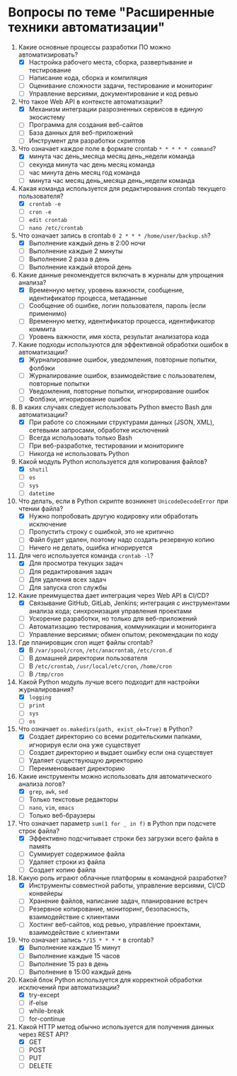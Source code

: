 # Вопросы по теме "Расширенные техники автоматизации"

1. Какие основные процессы разработки ПО можно автоматизировать?
   - [x] Настройка рабочего места, сборка, развертывание и тестирование
   - [ ] Написание кода, сборка и компиляция
   - [ ] Оценивание сложности задачи, тестирование и мониторинг
   - [ ] Управление версиями, документирование и код ревью
2. Что такое Web API в контексте автоматизации?
   - [x] Механизм интеграции разрозненных сервисов в единую экосистему
   - [ ] Программа для создания веб-сайтов
   - [ ] База данных для веб-приложений
   - [ ] Инструмент для разработки скриптов
3. Что означает каждое поле в формате crontab `* * * * * command`?
   - [x] минута час день_месяца месяц день_недели команда
   - [ ] секунда минута час день месяц команда
   - [ ] час минута день месяц год команда
   - [ ] минута час месяц день_месяца день_недели команда
4. Какая команда используется для редактирования crontab текущего пользователя?
   - [x] `crontab -e`
   - [ ] `cron -e`
   - [ ] `edit crontab`
   - [ ] `nano /etc/crontab`
5. Что означает запись в crontab `0 2 * * * /home/user/backup.sh`?
   - [x] Выполнение каждый день в 2:00 ночи
   - [ ] Выполнение каждые 2 минуты
   - [ ] Выполнение 2 раза в день
   - [ ] Выполнение каждый второй день
6. Какие данные рекомендуется включать в журналы для упрощения анализа?
   - [x] Временную метку, уровень важности, сообщение, идентификатор процесса, метаданные
   - [ ] Сообщение об ошибке, логин пользователя, пароль (если применимо)
   - [ ] Временную метку, идентификатор процесса, идентификатор коммита
   - [ ] Уровень важности, имя хоста, результат анализатора кода
7. Какие подходы используются для эффективной обработки ошибок в автоматизации?
   - [x] Журналирование ошибок, уведомления, повторные попытки, фолбэки
   - [ ] Журналирование ошибок, взаимодействие с пользователем, повторные попытки
   - [ ] Уведомления, повторные попытки, игнорирование ошибок
   - [ ] Фолбэки, игнорирование ошибок
8. В каких случаях следует использовать Python вместо Bash для автоматизации?
   - [x] При работе со сложными структурами данных (JSON, XML), сетевыми запросами, обработке исключений
   - [ ] Всегда использовать только Bash
   - [ ] При веб-разработке, тестировании и мониторинге
   - [ ] Никогда не использовать Python
9. Какой модуль Python используется для копирования файлов?
   - [x] `shutil`
   - [ ] `os`
   - [ ] `sys`
   - [ ] `datetime`
10. Что делать, если в Python скрипте возникнет `UnicodeDecodeError` при чтении файла?
    - [x] Нужно попробовать другую кодировку или обработать исключение
    - [ ] Пропустить строку с ошибкой, это не критично
    - [ ] Файл будет удален, поэтому надо создать резервную копию
    - [ ] Ничего не делать, ошибка игнорируется
11. Для чего используется команда `crontab -l`?
    - [x] Для просмотра текущих задач
    - [ ] Для редактирования задач
    - [ ] Для удаления всех задач
    - [ ] Для запуска cron службы
12. Какие преимущества дает интеграция через Web API в CI/CD?
    - [x] Связывание GitHub, GitLab, Jenkins; интеграция с инструментами анализа кода; синхронизация управления проектами
    - [ ] Ускорение разработки, но только для веб-приложений
    - [ ] Автоматизацию тестирования, коммуникации и мониторинга
    - [ ] Управление версиями; обмен опытом; рекомендации по коду
13. Где планировщик cron ищет файлы crontab?
    - [x] В `/var/spool/cron`, `/etc/anacrontab`, `/etc/cron.d`
    - [ ] В домашней директории пользователя
    - [ ] В `/etc/crontab`, `/usr/local/etc/cron`, `/home/cron`
    - [ ] В `/tmp/cron`
14. Какой Python модуль лучше всего подходит для настройки журналирования?
    - [x] `logging`
    - [ ] `print`
    - [ ] `sys`
    - [ ] `os`
15. Что означает `os.makedirs(path, exist_ok=True)` в Python?
    - [x] Создает директорию со всеми родительскими папками, игнорируя если она уже существует
    - [ ] Создает директорию и выдает ошибку если она существует
    - [ ] Удаляет существующую директорию
    - [ ] Переименовывает директорию
16. Какие инструменты можно использовать для автоматического анализа логов?
    - [x] `grep`, `awk`, `sed`
    - [ ] Только текстовые редакторы
    - [ ] `nano`, `vim`, `emacs`
    - [ ] Только веб-браузеры
17. Что означает параметр `sum(1 for _ in f)` в Python при подсчете строк файла?
    - [x] Эффективно подсчитывает строки без загрузки всего файла в память
    - [ ] Суммирует содержимое файла
    - [ ] Удаляет строки из файла
    - [ ] Создает копию файла
18. Какую роль играют облачные платформы в командной разработке?
    - [x] Инструменты совместной работы, управление версиями, CI/CD конвейеры
    - [ ] Хранение файлов, написание задач, планирование встреч
    - [ ] Резервное копирование, мониторинг, безопасность, взаимодействие с клиентами
    - [ ] Хостинг веб-сайтов, код ревью, управление проектами, взаимодействие с клиентами
19. Что означает запись `*/15 * * * *` в crontab?
    - [x] Выполнение каждые 15 минут
    - [ ] Выполнение каждые 15 часов
    - [ ] Выполнение 15 раз в день
    - [ ] Выполнение в 15:00 каждый день
20. Какой блок Python используется для корректной обработки исключений при автоматизации?
    - [x] try-except
    - [ ] if-else
    - [ ] while-break
    - [ ] for-continue
21. Какой HTTP метод обычно используется для получения данных через REST API?
    - [x] GET
    - [ ] POST
    - [ ] PUT
    - [ ] DELETE
